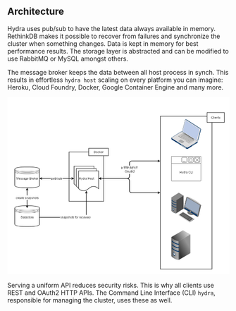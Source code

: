 ## Architecture

Hydra uses pub/sub to have the latest data always available in memory. RethinkDB makes it possible to recover from
failures and synchronize the cluster when something changes. Data is kept in memory for best performance results.
The storage layer is abstracted and can be modified to use RabbitMQ or MySQL amongst others.

The message broker keeps the data between all host process in synch. This results in effortless `hydra host`
scaling on every platform you can imagine: Heroku, Cloud Foundry, Docker, Google Container Engine and many more.

![](../images/hydra-arch.png)

Serving a uniform API reduces security risks. This is why all clients use REST and OAuth2 HTTP APIs.
The Command Line Interface (CLI) `hydra`, responsible for managing the cluster, uses these as well.
